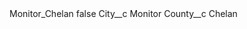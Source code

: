 <?xml version="1.0" encoding="UTF-8"?>
<CustomMetadata xmlns="http://soap.sforce.com/2006/04/metadata" xmlns:xsi="http://www.w3.org/2001/XMLSchema-instance" xmlns:xsd="http://www.w3.org/2001/XMLSchema">
    <label>Monitor_Chelan</label>
    <protected>false</protected>
    <values>
        <field>City__c</field>
        <value xsi:type="xsd:string">Monitor</value>
    </values>
    <values>
        <field>County__c</field>
        <value xsi:type="xsd:string">Chelan</value>
    </values>
</CustomMetadata>
